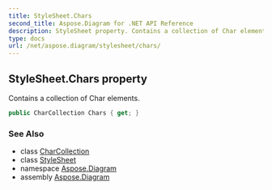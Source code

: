 ```yaml
---
title: StyleSheet.Chars
second_title: Aspose.Diagram for .NET API Reference
description: StyleSheet property. Contains a collection of Char elements
type: docs
url: /net/aspose.diagram/stylesheet/chars/
---
```

## StyleSheet.Chars property

Contains a collection of Char elements.

```csharp
public CharCollection Chars { get; }
```

### See Also

* class [CharCollection](../../charcollection/)
* class [StyleSheet](../)
* namespace [Aspose.Diagram](../../stylesheet/)
* assembly [Aspose.Diagram](../../../)


